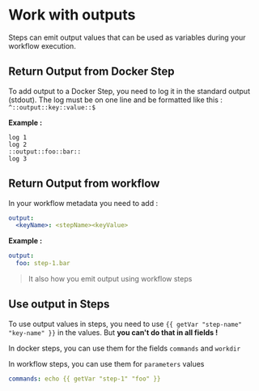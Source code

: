 # Work with outputs

Steps can emit output values that can be used as variables during your workflow execution. 

## Return Output from Docker Step
To add output to a Docker Step, you need to log it in the standard output (stdout). The log must be on one line and be formatted like this : `^::output::key::value::$`

**Example :**
```
log 1
log 2
::output::foo::bar::
log 3
```

## Return Output from workflow
In your workflow metadata you need to add :
```yaml
output:
  <keyName>: <stepName><keyValue>
```

**Example :**
```yaml
output:
  foo: step-1.bar
```

> It also how you emit output using workflow steps

## Use output in Steps
To use output values in steps, you need to use `{{ getVar "step-name" "key-name" }}` in the values. But **you can't do that in all fields !**

In docker steps, you can use them for the fields `commands` and `workdir`

In workflow steps, you can use them for `parameters` values

```yaml
commands: echo {{ getVar "step-1" "foo" }}
```
